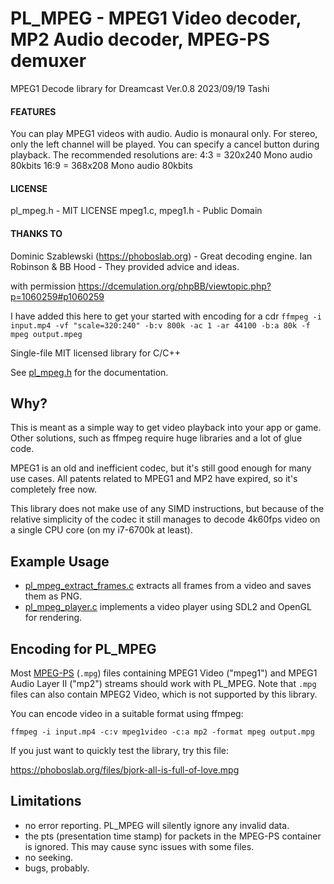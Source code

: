 # PL_MPEG - MPEG1 Video decoder, MP2 Audio decoder, MPEG-PS demuxer

MPEG1 Decode library for Dreamcast Ver.0.8
	2023/09/19 Tashi


#### FEATURES ####
You can play MPEG1 videos with audio.
Audio is monaural only. For stereo, only the left channel will be played.
You can specify a cancel button during playback.
The recommended resolutions are:
	4:3 = 320x240 Mono audio 80kbits
	16:9 = 368x208 Mono audio 80kbits


#### LICENSE ####
pl_mpeg.h - MIT LICENSE
mpeg1.c, mpeg1.h - Public Domain


#### THANKS TO ####
Dominic Szablewski (https://phoboslab.org) - Great decoding engine.
Ian Robinson & BB Hood - They provided advice and ideas.

with permission https://dcemulation.org/phpBB/viewtopic.php?p=1060259#p1060259

I have added this here to get your started with encoding for a cdr
```ffmpeg -i input.mp4 -vf "scale=320:240" -b:v 800k -ac 1 -ar 44100 -b:a 80k -f mpeg output.mpeg```

Single-file MIT licensed library for C/C++

See [pl_mpeg.h](https://github.com/phoboslab/pl_mpeg/blob/master/pl_mpeg.h) for
the documentation.


## Why?

This is meant as a simple way to get video playback into your app or game. Other
solutions, such as ffmpeg require huge libraries and a lot of glue code.

MPEG1 is an old and inefficient codec, but it's still good enough for many use
cases. All patents related to MPEG1 and MP2 have expired, so it's completely
free now.

This library does not make use of any SIMD instructions, but because of
the relative simplicity of the codec it still manages to decode 4k60fps video
on a single CPU core (on my i7-6700k at least).


## Example Usage

- [pl_mpeg_extract_frames.c](https://github.com/phoboslab/pl_mpeg/blob/master/pl_mpeg_extract_frames.c)
extracts all frames from a video and saves them as PNG.
 - [pl_mpeg_player.c](https://github.com/phoboslab/pl_mpeg/blob/master/pl_mpeg_player.c)
implements a video player using SDL2 and OpenGL for rendering.



## Encoding for PL_MPEG

Most [MPEG-PS](https://en.wikipedia.org/wiki/MPEG_program_stream) (`.mpg`) files
containing MPEG1 Video ("mpeg1") and MPEG1 Audio Layer II ("mp2") streams should
work with PL_MPEG. Note that `.mpg` files can also contain MPEG2 Video, which is
not supported by this library.

You can encode video in a suitable format using ffmpeg:

```
ffmpeg -i input.mp4 -c:v mpeg1video -c:a mp2 -format mpeg output.mpg
```

If you just want to quickly test the library, try this file:

https://phoboslab.org/files/bjork-all-is-full-of-love.mpg


## Limitations

- no error reporting. PL_MPEG will silently ignore any invalid data.
- the pts (presentation time stamp) for packets in the MPEG-PS container is
ignored. This may cause sync issues with some files.
- no seeking.
- bugs, probably.

